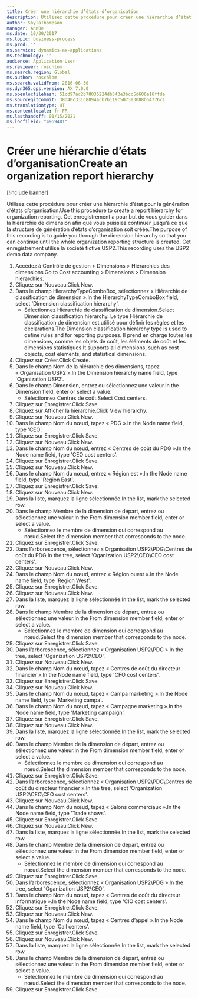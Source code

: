 ```yaml
---
title: Créer une hiérarchie d’états d’organisation
description: Utilisez cette procédure pour créer une hiérarchie d’état pour la génération d’états d’organisation.
author: ShylaThompson
manager: AnnBe
ms.date: 10/30/2017
ms.topic: business-process
ms.prod: ''
ms.service: dynamics-ax-applications
ms.technology: ''
audience: Application User
ms.reviewer: roschlom
ms.search.region: Global
ms.author: roschlom
ms.search.validFrom: 2016-06-30
ms.dyn365.ops.version: AX 7.0.0
ms.openlocfilehash: 51cd97ac2b78035224db543e3bcc5d606a16ffde
ms.sourcegitcommit: 38d40c331c8894acb7b119c5073e3088b54776c1
ms.translationtype: HT
ms.contentlocale: fr-FR
ms.lasthandoff: 01/15/2021
ms.locfileid: "4969401"
---
```

# <a name="create-an-organization-report-hierarchy"></a><span data-ttu-id="a8321-103">Créer une hiérarchie d’états d’organisation</span><span class="sxs-lookup"><span data-stu-id="a8321-103">Create an organization report hierarchy</span></span>

[!include [banner](../../includes/banner.md)]

<span data-ttu-id="a8321-104">Utilisez cette procédure pour créer une hiérarchie d’état pour la génération d’états d’organisation.</span><span class="sxs-lookup"><span data-stu-id="a8321-104">Use this procedure to create a report hierarchy for organization reporting.</span></span> <span data-ttu-id="a8321-105">Cet enregistrement a pour but de vous guider dans la hiérarchie de dimension afin que vous puissiez continuer jusqu’à ce que la structure de génération d’états d’organisation soit créée.</span><span class="sxs-lookup"><span data-stu-id="a8321-105">The purpose of this recording is to guide you through the dimension hierarchy so that you can continue until the whole organization reporting structure is created.</span></span> <span data-ttu-id="a8321-106">Cet enregistrement utilise la société fictive USP2.</span><span class="sxs-lookup"><span data-stu-id="a8321-106">This recording uses the USP2 demo data company.</span></span>

1. <span data-ttu-id="a8321-107">Accédez à Contrôle de gestion > Dimensions > Hiérarchies des dimensions.</span><span class="sxs-lookup"><span data-stu-id="a8321-107">Go to Cost accounting > Dimensions > Dimension hierarchies.</span></span>
2. <span data-ttu-id="a8321-108">Cliquez sur Nouveau.</span><span class="sxs-lookup"><span data-stu-id="a8321-108">Click New.</span></span>
3. <span data-ttu-id="a8321-109">Dans le champ HierarchyTypeComboBox, sélectionnez « Hiérarchie de classification de dimension ».</span><span class="sxs-lookup"><span data-stu-id="a8321-109">In the HierarchyTypeComboBox field, select 'Dimension classification hierarchy'.</span></span>
    * <span data-ttu-id="a8321-110">Sélectionnez Hiérarchie de classification de dimension.</span><span class="sxs-lookup"><span data-stu-id="a8321-110">Select Dimension classification hierarchy.</span></span> <span data-ttu-id="a8321-111">Le type Hiérarchie de classification de dimension est utilisé pour définir les règles et les déclarations.</span><span class="sxs-lookup"><span data-stu-id="a8321-111">The Dimension classification hierarchy type is used to define rules and for reporting purposes.</span></span> <span data-ttu-id="a8321-112">Il prend en charge toutes les dimensions, comme les objets de coût, les éléments de coût et les dimensions statistiques.</span><span class="sxs-lookup"><span data-stu-id="a8321-112">It supports all dimensions, such as cost objects, cost elements, and statistical dimensions.</span></span>  
4. <span data-ttu-id="a8321-113">Cliquez sur Créer.</span><span class="sxs-lookup"><span data-stu-id="a8321-113">Click Create.</span></span>
5. <span data-ttu-id="a8321-114">Dans le champ Nom de la hiérarchie des dimensions, tapez « Organisation USP2 ».</span><span class="sxs-lookup"><span data-stu-id="a8321-114">In the Dimension hierarchy name field, type 'Oganization USP2'.</span></span>
6. <span data-ttu-id="a8321-115">Dans le champ Dimension, entrez ou sélectionnez une valeur.</span><span class="sxs-lookup"><span data-stu-id="a8321-115">In the Dimension field, enter or select a value.</span></span>
    * <span data-ttu-id="a8321-116">Sélectionnez Centres de coût.</span><span class="sxs-lookup"><span data-stu-id="a8321-116">Select Cost centers.</span></span>  
7. <span data-ttu-id="a8321-117">Cliquez sur Enregistrer.</span><span class="sxs-lookup"><span data-stu-id="a8321-117">Click Save.</span></span>
8. <span data-ttu-id="a8321-118">Cliquez sur Afficher la hiérarchie.</span><span class="sxs-lookup"><span data-stu-id="a8321-118">Click View hierarchy.</span></span>
9. <span data-ttu-id="a8321-119">Cliquez sur Nouveau.</span><span class="sxs-lookup"><span data-stu-id="a8321-119">Click New.</span></span>
10. <span data-ttu-id="a8321-120">Dans le champ Nom du nœud, tapez « PDG ».</span><span class="sxs-lookup"><span data-stu-id="a8321-120">In the Node name field, type 'CEO'.</span></span>
11. <span data-ttu-id="a8321-121">Cliquez sur Enregistrer.</span><span class="sxs-lookup"><span data-stu-id="a8321-121">Click Save.</span></span>
12. <span data-ttu-id="a8321-122">Cliquez sur Nouveau.</span><span class="sxs-lookup"><span data-stu-id="a8321-122">Click New.</span></span>
13. <span data-ttu-id="a8321-123">Dans le champ Nom du nœud, entrez « Centres de coût du PDG ».</span><span class="sxs-lookup"><span data-stu-id="a8321-123">In the Node name field, type 'CEO cost centers'.</span></span>
14. <span data-ttu-id="a8321-124">Cliquez sur Enregistrer.</span><span class="sxs-lookup"><span data-stu-id="a8321-124">Click Save.</span></span>
15. <span data-ttu-id="a8321-125">Cliquez sur Nouveau.</span><span class="sxs-lookup"><span data-stu-id="a8321-125">Click New.</span></span>
16. <span data-ttu-id="a8321-126">Dans le champ Nom du nœud, entrez « Région est ».</span><span class="sxs-lookup"><span data-stu-id="a8321-126">In the Node name field, type 'Region East'.</span></span>
17. <span data-ttu-id="a8321-127">Cliquez sur Enregistrer.</span><span class="sxs-lookup"><span data-stu-id="a8321-127">Click Save.</span></span>
18. <span data-ttu-id="a8321-128">Cliquez sur Nouveau.</span><span class="sxs-lookup"><span data-stu-id="a8321-128">Click New.</span></span>
19. <span data-ttu-id="a8321-129">Dans la liste, marquez la ligne sélectionnée.</span><span class="sxs-lookup"><span data-stu-id="a8321-129">In the list, mark the selected row.</span></span>
20. <span data-ttu-id="a8321-130">Dans le champ Membre de la dimension de départ, entrez ou sélectionnez une valeur.</span><span class="sxs-lookup"><span data-stu-id="a8321-130">In the From dimension member field, enter or select a value.</span></span>
    * <span data-ttu-id="a8321-131">Sélectionnez le membre de dimension qui correspond au nœud.</span><span class="sxs-lookup"><span data-stu-id="a8321-131">Select the dimension member that corresponds to the node.</span></span>  
21. <span data-ttu-id="a8321-132">Cliquez sur Enregistrer.</span><span class="sxs-lookup"><span data-stu-id="a8321-132">Click Save.</span></span>
22. <span data-ttu-id="a8321-133">Dans l’arborescence, sélectionnez « Organisation USP2\PDG\Centres de coût du PDG.</span><span class="sxs-lookup"><span data-stu-id="a8321-133">In the tree, select 'Oganization USP2\CEO\CEO cost centers'.</span></span>
23. <span data-ttu-id="a8321-134">Cliquez sur Nouveau.</span><span class="sxs-lookup"><span data-stu-id="a8321-134">Click New.</span></span>
24. <span data-ttu-id="a8321-135">Dans le champ Nom du nœud, entrez « Région ouest ».</span><span class="sxs-lookup"><span data-stu-id="a8321-135">In the Node name field, type 'Region West'.</span></span>
25. <span data-ttu-id="a8321-136">Cliquez sur Enregistrer.</span><span class="sxs-lookup"><span data-stu-id="a8321-136">Click Save.</span></span>
26. <span data-ttu-id="a8321-137">Cliquez sur Nouveau.</span><span class="sxs-lookup"><span data-stu-id="a8321-137">Click New.</span></span>
27. <span data-ttu-id="a8321-138">Dans la liste, marquez la ligne sélectionnée.</span><span class="sxs-lookup"><span data-stu-id="a8321-138">In the list, mark the selected row.</span></span>
28. <span data-ttu-id="a8321-139">Dans le champ Membre de la dimension de départ, entrez ou sélectionnez une valeur.</span><span class="sxs-lookup"><span data-stu-id="a8321-139">In the From dimension member field, enter or select a value.</span></span>
    * <span data-ttu-id="a8321-140">Sélectionnez le membre de dimension qui correspond au nœud.</span><span class="sxs-lookup"><span data-stu-id="a8321-140">Select the dimension member that corresponds to the node.</span></span>  
29. <span data-ttu-id="a8321-141">Cliquez sur Enregistrer.</span><span class="sxs-lookup"><span data-stu-id="a8321-141">Click Save.</span></span>
30. <span data-ttu-id="a8321-142">Dans l’arborescence, sélectionnez « Organisation USP2\PDG ».</span><span class="sxs-lookup"><span data-stu-id="a8321-142">In the tree, select 'Oganization USP2\CEO'.</span></span>
31. <span data-ttu-id="a8321-143">Cliquez sur Nouveau.</span><span class="sxs-lookup"><span data-stu-id="a8321-143">Click New.</span></span>
32. <span data-ttu-id="a8321-144">Dans le champ Nom du nœud, tapez « Centres de coût du directeur financier ».</span><span class="sxs-lookup"><span data-stu-id="a8321-144">In the Node name field, type 'CFO cost centers'.</span></span>
33. <span data-ttu-id="a8321-145">Cliquez sur Enregistrer.</span><span class="sxs-lookup"><span data-stu-id="a8321-145">Click Save.</span></span>
34. <span data-ttu-id="a8321-146">Cliquez sur Nouveau.</span><span class="sxs-lookup"><span data-stu-id="a8321-146">Click New.</span></span>
35. <span data-ttu-id="a8321-147">Dans le champ Nom du nœud, tapez « Campa marketing ».</span><span class="sxs-lookup"><span data-stu-id="a8321-147">In the Node name field, type 'Marketing campa'.</span></span>
36. <span data-ttu-id="a8321-148">Dans le champ Nom du nœud, tapez « Campagne marketing ».</span><span class="sxs-lookup"><span data-stu-id="a8321-148">In the Node name field, type 'Marketing campaign'.</span></span>
37. <span data-ttu-id="a8321-149">Cliquez sur Enregistrer.</span><span class="sxs-lookup"><span data-stu-id="a8321-149">Click Save.</span></span>
38. <span data-ttu-id="a8321-150">Cliquez sur Nouveau.</span><span class="sxs-lookup"><span data-stu-id="a8321-150">Click New.</span></span>
39. <span data-ttu-id="a8321-151">Dans la liste, marquez la ligne sélectionnée.</span><span class="sxs-lookup"><span data-stu-id="a8321-151">In the list, mark the selected row.</span></span>
40. <span data-ttu-id="a8321-152">Dans le champ Membre de la dimension de départ, entrez ou sélectionnez une valeur.</span><span class="sxs-lookup"><span data-stu-id="a8321-152">In the From dimension member field, enter or select a value.</span></span>
    * <span data-ttu-id="a8321-153">Sélectionnez le membre de dimension qui correspond au nœud.</span><span class="sxs-lookup"><span data-stu-id="a8321-153">Select the dimension member that corresponds to the node.</span></span>  
41. <span data-ttu-id="a8321-154">Cliquez sur Enregistrer.</span><span class="sxs-lookup"><span data-stu-id="a8321-154">Click Save.</span></span>
42. <span data-ttu-id="a8321-155">Dans l’arborescence, sélectionnez « Organisation USP2\PDG\Centres de coût du directeur financier ».</span><span class="sxs-lookup"><span data-stu-id="a8321-155">In the tree, select 'Organization USP2\CEO\CFO cost centers'.</span></span>
43. <span data-ttu-id="a8321-156">Cliquez sur Nouveau.</span><span class="sxs-lookup"><span data-stu-id="a8321-156">Click New.</span></span>
44. <span data-ttu-id="a8321-157">Dans le champ Nom du nœud, tapez « Salons commerciaux ».</span><span class="sxs-lookup"><span data-stu-id="a8321-157">In the Node name field, type 'Trade shows'.</span></span>
45. <span data-ttu-id="a8321-158">Cliquez sur Enregistrer.</span><span class="sxs-lookup"><span data-stu-id="a8321-158">Click Save.</span></span>
46. <span data-ttu-id="a8321-159">Cliquez sur Nouveau.</span><span class="sxs-lookup"><span data-stu-id="a8321-159">Click New.</span></span>
47. <span data-ttu-id="a8321-160">Dans la liste, marquez la ligne sélectionnée.</span><span class="sxs-lookup"><span data-stu-id="a8321-160">In the list, mark the selected row.</span></span>
48. <span data-ttu-id="a8321-161">Dans le champ Membre de la dimension de départ, entrez ou sélectionnez une valeur.</span><span class="sxs-lookup"><span data-stu-id="a8321-161">In the From dimension member field, enter or select a value.</span></span>
    * <span data-ttu-id="a8321-162">Sélectionnez le membre de dimension qui correspond au nœud.</span><span class="sxs-lookup"><span data-stu-id="a8321-162">Select the dimension member that corresponds to the node.</span></span>  
49. <span data-ttu-id="a8321-163">Cliquez sur Enregistrer.</span><span class="sxs-lookup"><span data-stu-id="a8321-163">Click Save.</span></span>
50. <span data-ttu-id="a8321-164">Dans l’arborescence, sélectionnez « Organisation USP2\PDG ».</span><span class="sxs-lookup"><span data-stu-id="a8321-164">In the tree, select 'Oganization USP2\CEO'.</span></span>
51. <span data-ttu-id="a8321-165">Dans le champ Nom du nœud, tapez « Centres de coût du directeur informatique ».</span><span class="sxs-lookup"><span data-stu-id="a8321-165">In the Node name field, type 'CIO cost centers'.</span></span>
52. <span data-ttu-id="a8321-166">Cliquez sur Enregistrer.</span><span class="sxs-lookup"><span data-stu-id="a8321-166">Click Save.</span></span>
53. <span data-ttu-id="a8321-167">Cliquez sur Nouveau.</span><span class="sxs-lookup"><span data-stu-id="a8321-167">Click New.</span></span>
54. <span data-ttu-id="a8321-168">Dans le champ Nom du nœud, tapez « Centres d’appel ».</span><span class="sxs-lookup"><span data-stu-id="a8321-168">In the Node name field, type 'Call centers'.</span></span>
55. <span data-ttu-id="a8321-169">Cliquez sur Enregistrer.</span><span class="sxs-lookup"><span data-stu-id="a8321-169">Click Save.</span></span>
56. <span data-ttu-id="a8321-170">Cliquez sur Nouveau.</span><span class="sxs-lookup"><span data-stu-id="a8321-170">Click New.</span></span>
57. <span data-ttu-id="a8321-171">Dans la liste, marquez la ligne sélectionnée.</span><span class="sxs-lookup"><span data-stu-id="a8321-171">In the list, mark the selected row.</span></span>
58. <span data-ttu-id="a8321-172">Dans le champ Membre de la dimension de départ, entrez ou sélectionnez une valeur.</span><span class="sxs-lookup"><span data-stu-id="a8321-172">In the From dimension member field, enter or select a value.</span></span>
    * <span data-ttu-id="a8321-173">Sélectionnez le membre de dimension qui correspond au nœud.</span><span class="sxs-lookup"><span data-stu-id="a8321-173">Select the dimension member that corresponds to the node.</span></span>  
59. <span data-ttu-id="a8321-174">Cliquez sur Enregistrer.</span><span class="sxs-lookup"><span data-stu-id="a8321-174">Click Save.</span></span>

